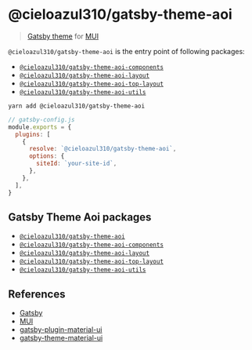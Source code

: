 # @cieloazul310/gatsby-theme-aoi

> [Gatsby theme][Gatsby Themes] for [MUI]

`@cieloazul310/gatsby-theme-aoi` is the entry point of following packages:

- [`@cieloazul310/gatsby-theme-aoi-components`]
- [`@cieloazul310/gatsby-theme-aoi-layout`]
- [`@cieloazul310/gatsby-theme-aoi-top-layout`]
- [`@cieloazul310/gatsby-theme-aoi-utils`]

```shell
yarn add @cieloazul310/gatsby-theme-aoi
```

```javascript
// gatsby-config.js
module.exports = {
  plugins: [
    {
      resolve: `@cieloazul310/gatsby-theme-aoi`,
      options: {
        siteId: `your-site-id`,
      },
    },
  ],
}
```

## Gatsby Theme Aoi packages

- [`@cieloazul310/gatsby-theme-aoi`]
- [`@cieloazul310/gatsby-theme-aoi-components`]
- [`@cieloazul310/gatsby-theme-aoi-layout`]
- [`@cieloazul310/gatsby-theme-aoi-top-layout`]
- [`@cieloazul310/gatsby-theme-aoi-utils`]

## References

- [Gatsby]
- [MUI]
- [gatsby-plugin-material-ui](https://github.com/hupe1980/gatsby-plugin-material-ui)
- [gatsby-theme-material-ui](https://github.com/hupe1980/gatsby-theme-material-ui)

[Gatsby]: https://www.gatsbyjs.com/ "Gatsby"
[MUI]: https://mui.org/ "MUI"

[Gatsby Themes]: https://gatsbyjs.com/docs/themes/ "Themes"
[Gatsby Starters]: https://www.gatsbyjs.com/docs/starters/ "Gatsby Starters"
[Shadowing]: https://www.gatsbyjs.com/docs/how-to/plugins-and-themes/shadowing/ "Shadowing in Gatsby Themes"
[Gatsby Link]: https://www.gatsbyjs.com/docs/reference/built-in-components/gatsby-link/ "Gatsby Link API"

[`@cieloazul310/gatsby-theme-aoi`]: https://github.com/cieloazul310/gatsby-aoi/tree/main/packages/gatsby-theme-aoi
[`@cieloazul310/gatsby-theme-aoi-components`]: https://github.com/cieloazul310/gatsby-aoi/tree/main/packages/gatsby-theme-aoi-components
[`@cieloazul310/gatsby-theme-aoi-layout`]: https://github.com/cieloazul310/gatsby-aoi/tree/main/packages/gatsby-theme-aoi-layout
[`@cieloazul310/gatsby-theme-aoi-top-layout`]: https://github.com/cieloazul310/gatsby-aoi/tree/main/packages/gatsby-theme-aoi-top-layout
[`@cieloazul310/gatsby-theme-aoi-utils`]: https://github.com/cieloazul310/gatsby-aoi/tree/main/packages/gatsby-theme-aoi-utils
